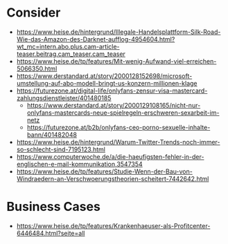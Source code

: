 Consider
========

- https://www.heise.de/hintergrund/Illegale-Handelsplattform-Silk-Road-Wie-das-Amazon-des-Darknet-aufflog-4954604.html?wt_mc=intern.abo.plus.cam-article-teaser.beitrag.cam_teaser.cam_teaser
- https://www.heise.de/tp/features/Mit-wenig-Aufwand-viel-erreichen-5066350.html
- https://www.derstandard.at/story/2000128152698/microsoft-umstellung-auf-abo-modell-bringt-us-konzern-millionen-klage
- https://futurezone.at/digital-life/onlyfans-zensur-visa-mastercard-zahlungsdienstleister/401480185
    - https://www.derstandard.at/story/2000129108165/nicht-nur-onlyfans-mastercards-neue-spielregeln-erschweren-sexarbeit-im-netz
    - https://futurezone.at/b2b/onlyfans-ceo-porno-sexuelle-inhalte-bann/401482048
- https://www.heise.de/hintergrund/Warum-Twitter-Trends-noch-immer-so-schlecht-sind-7195123.html
- https://www.computerwoche.de/a/die-haeufigsten-fehler-in-der-englischen-e-mail-kommunikation,3547354
- https://www.heise.de/tp/features/Studie-Wenn-der-Bau-von-Windraedern-an-Verschwoerungstheorien-scheitert-7442642.html

Business Cases
==============

- https://www.heise.de/tp/features/Krankenhaeuser-als-Profitcenter-6446484.html?seite=all

